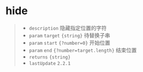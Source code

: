 # hide

> - `description` 隐藏指定位置的字符
> - `param` `target` `{string}` 待替换子串
> - `param` `start` `{?number=0}`  开始位置
> - `param` `end` `{?number=target.length}` 结束位置
> - `returns` `{string}`
> - `lastUpdate` `2.2.1`
